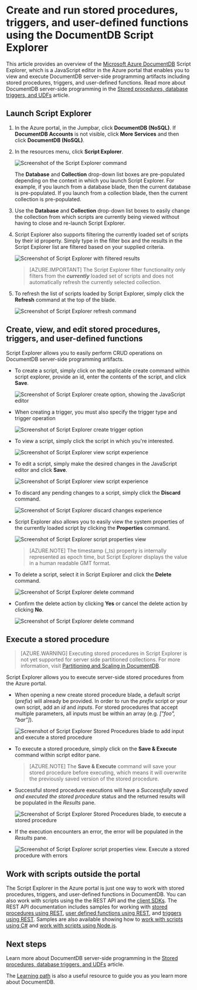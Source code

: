<properties
    pageTitle="DocumentDB Script Explorer, a JavaScript editor | Microsoft Azure"
    description="Learn about the DocumentDB Script Explorer, an Azure Portal tool to manage DocumentDB server-side programming artifacts including stored procedures, triggers, and user-defined functions."
    keywords="javascript editor"
    services="documentdb"
    authors="kirillg"
    manager="jhubbard"
    editor="monicar"
    documentationCenter=""/>

<tags
    ms.service="documentdb"
    ms.workload="data-services"
    ms.tgt_pltfrm="na"
    ms.devlang="na"
    ms.topic="article"
    ms.date="08/30/2016"
    ms.author="kirillg"/>

# <a name="create-and-run-stored-procedures-triggers-and-user-defined-functions-using-the-documentdb-script-explorer"></a>Create and run stored procedures, triggers, and user-defined functions using the DocumentDB Script Explorer

This article provides an overview of the [Microsoft Azure DocumentDB](https://azure.microsoft.com/services/documentdb/) Script Explorer, which is a JavaScript editor in the Azure portal that enables you to view and execute DocumentDB server-side programming artifacts including stored procedures, triggers, and user-defined functions. Read more about DocumentDB server-side programming in the [Stored procedures, database triggers, and UDFs](documentdb-programming.md) article.

## <a name="launch-script-explorer"></a>Launch Script Explorer

1. In the Azure portal, in the Jumpbar, click **DocumentDB (NoSQL)**. If **DocumentDB Accounts** is not visible, click **More Services** and then click **DocumentDB (NoSQL)**.

2. In the resources menu, click **Script Explorer**.

    ![Screenshot of the Script Explorer command](./media/documentdb-view-scripts/scriptexplorercommand.png)
 
    The **Database** and **Collection** drop-down list boxes are pre-populated depending on the context in which you launch Script Explorer.  For example, if you launch from a database blade, then the current database is pre-populated.  If you launch from a collection blade, then the current collection is pre-populated.

4.  Use the **Database** and **Collection** drop-down list boxes to easily change the collection from which scripts are currently being viewed without having to close and re-launch Script Explorer.  

5. Script Explorer also supports filtering the currently loaded set of scripts by their id property.  Simply type in the filter box and the results in the Script Explorer list are filtered based on your supplied criteria.

    ![Screenshot of Script Explorer with filtered results](./media/documentdb-view-scripts/scriptexplorerfilterresults.png)


    > [AZURE.IMPORTANT] The Script Explorer filter functionality only filters from the ***currently*** loaded set of scripts and does not automatically refresh the currently selected collection.

5. To refresh the list of scripts loaded by Script Explorer, simply click the **Refresh** command at the top of the blade.

    ![Screenshot of Script Explorer refresh command](./media/documentdb-view-scripts/scriptexplorerrefresh.png)


## <a name="create-view-and-edit-stored-procedures-triggers-and-user-defined-functions"></a>Create, view, and edit stored procedures, triggers, and user-defined functions

Script Explorer allows you to easily perform CRUD operations on DocumentDB server-side programming artifacts.  

- To create a script, simply click on the applicable create command within script explorer, provide an id, enter the contents of the script, and click **Save**.

    ![Screenshot of Script Explorer create option, showing the JavaScript editor](./media/documentdb-view-scripts/scriptexplorercreatecommand.png)

- When creating a trigger, you must also specify the trigger type and trigger operation

    ![Screenshot of Script Explorer create trigger option](./media/documentdb-view-scripts/scriptexplorercreatetrigger.png)

- To view a script, simply click the script in which you're interested.

    ![Screenshot of Script Explorer view script experience](./media/documentdb-view-scripts/scriptexplorerviewscript.png)

- To edit a script, simply make the desired changes in the JavaScript editor and click **Save**.

    ![Screenshot of Script Explorer view script experience](./media/documentdb-view-scripts/scriptexplorereditscript.png)

- To discard any pending changes to a script, simply click the **Discard** command.

    ![Screenshot of Script Explorer discard changes experience](./media/documentdb-view-scripts/scriptexplorerdiscardchanges.png)

- Script Explorer also allows you to easily view the system properties of the currently loaded script by clicking the **Properties** command.

    ![Screenshot of Script Explorer script properties view](./media/documentdb-view-scripts/scriptproperties.png)

    > [AZURE.NOTE] The timestamp (_ts) property is internally represented as epoch time, but Script Explorer displays the value in a human readable GMT format.

- To delete a script, select it in Script Explorer and click the **Delete** command.

    ![Screenshot of Script Explorer delete command](./media/documentdb-view-scripts/scriptexplorerdeletescript1.png)

- Confirm the delete action by clicking **Yes** or cancel the delete action by clicking **No**.

    ![Screenshot of Script Explorer delete command](./media/documentdb-view-scripts/scriptexplorerdeletescript2.png)

## <a name="execute-a-stored-procedure"></a>Execute a stored procedure

> [AZURE.WARNING] Executing stored procedures in Script Explorer is not yet supported for server side partitioned collections. For more information, visit [Partitioning and Scaling in DocumentDB](documentdb-partition-data.md).

Script Explorer allows you to execute server-side stored procedures from the Azure portal.

- When opening a new create stored procedure blade, a default script (*prefix*) will already be provided. In order to run the *prefix* script or your own script, add an *id* and *inputs*. For stored procedures that accept multiple parameters, all inputs must be within an array (e.g. *["foo", "bar"]*).

    ![Screenshot of Script Explorer Stored Procedures blade to add input and execute a stored procedure](./media/documentdb-view-scripts/documentdb-execute-a-stored-procedure-input.png)

- To execute a stored procedure, simply click on the **Save & Execute** command within script editor pane.

    > [AZURE.NOTE] The **Save & Execute** command will save your stored procedure before executing, which means it will overwrite the previously saved version of the stored procedure.

- Successful stored procedure executions will have a *Successfully saved and executed the stored procedure* status and the returned results will be populated in the *Results* pane.

    ![Screenshot of Script Explorer Stored Procedures blade, to execute a stored procedure](./media/documentdb-view-scripts/documentdb-execute-a-stored-procedure.png)

- If the execution encounters an error, the error will be populated in the *Results* pane.

    ![Screenshot of Script Explorer script properties view. Execute a stored procedure with errors](./media/documentdb-view-scripts/documentdb-execute-a-stored-procedure-error.png)

## <a name="work-with-scripts-outside-the-portal"></a>Work with scripts outside the portal

The Script Explorer in the Azure portal is just one way to work with stored procedures, triggers, and user-defined functions in DocumentDB. You can also work with scripts using the the REST API and the [client SDKs](documentdb-sdk-dotnet.md). The REST API documentation includes samples for working with [stored procedures using REST](https://msdn.microsoft.com/library/azure/mt489092.aspx), [user defined functions using REST](https://msdn.microsoft.com/library/azure/dn781481.aspx), and [triggers using REST](https://msdn.microsoft.com/library/azure/mt489116.aspx). Samples are also available showing how to [work with scripts using C#](documentdb-dotnet-samples.md#server-side-programming-examples) and [work with scripts using Node.js](documentdb-nodejs-samples.md#server-side-programming-examples).

## <a name="next-steps"></a>Next steps

Learn more about DocumentDB server-side programming in the [Stored procedures, database triggers, and UDFs](documentdb-programming.md) article.

The [Learning path](https://azure.microsoft.com/documentation/learning-paths/documentdb/) is also a useful resource to guide you as you learn more about DocumentDB.  
